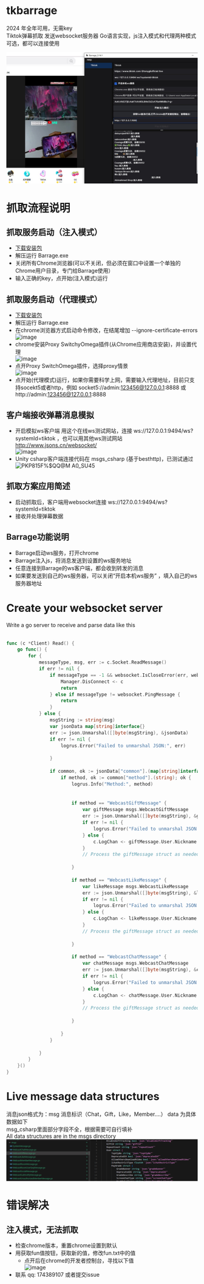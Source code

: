# tkbarrage
2024 年全年可用，无需key  
Tiktok弹幕抓取 发送websocket服务器 
Go语言实现，js注入模式和代理两种模式可选，都可以连接使用
  
![avatar](images/tk1.jpg)


# 抓取流程说明
## 抓取服务启动（注入模式）
- [下载安装包](https://github.com/driftboat/TiktokBarrage/releases/latest)
- 解压运行 Barrage.exe
- 关闭所有Chrome浏览器(可以不关闭，但必须在窗口中设置一个单独的Chrome用户目录，专门给Barrage使用）  
- 输入正确的key，点开始(注入模式)运行
## 抓取服务启动（代理模式）
- [下载安装包](https://github.com/driftboat/TiktokBarrage/releases/latest)
- 解压运行 Barrage.exe
- 在chrome浏览器方式启动命令修改，在结尾增加 --ignore-certificate-errors  
   ![image](https://github.com/user-attachments/assets/7d6dcd17-6192-4c5a-a273-ee085129da2c)
- chrome安装Proxy SwitchyOmega插件(从Chrome应用商店安装)，并设置代理  
  ![image](https://github.com/user-attachments/assets/1d30e201-ffdf-4a5c-a56f-240455e04a22)
- 点开Proxy SwitchOmega插件，选择proxy情景  
  ![image](https://github.com/user-attachments/assets/81983325-fa64-41dd-9a40-ffb893796db0)
- 点开始(代理模式)运行，如果你需要科学上网，需要输入代理地址，目前只支持socekt5或者http，例如 socket5://admin:123456@127.0.0.1:8888 或 http://admin:123456@127.0.0.1:8888
## 客户端接收弹幕消息模拟
- 开启模拟ws客户端 用这个在线ws测试网站，连接 ws://127.0.0.1:9494/ws?systemId=tiktok ，也可以用其他ws测试网站 http://www.jsons.cn/websocket/  
![image](https://github.com/driftboat/TiktokBarrage/assets/247809/22a97a4f-3222-4d1c-ad4d-8981751f32ef)
 - Unity csharp客户端连接代码在 msgs_csharp (基于besthttp)，已测试通过  
   ![P`KP815`F%$QQ@M A0_SU45](https://github.com/driftboat/Tiktok_Live_Barrage/assets/247809/6be22911-ca24-4a8f-a7a5-cb72444ab328)

## 抓取方案应用简述
- 启动抓取后，客户端用websocket连接 ws://127.0.0.1:9494/ws?systemId=tiktok
- 接收并处理弹幕数据
## Barrage功能说明
- Barrage启动ws服务，打开chrome  
- Barrage注入js，将消息发送到设置的ws服务地址
- 任意连接到Barrage的ws客户端，都会收到转发的消息
- 如果要发送到自己的ws服务器，可以关闭“开启本机ws服务”  ，填入自己的ws服务器地址  
 


# Create your websocket server
Write a go server to receive and parse data like this
```go

func (c *Client) Read() {
	go func() {
		for {
			messageType, msg, err := c.Socket.ReadMessage()
			if err != nil {
				if messageType == -1 && websocket.IsCloseError(err, websocket.CloseGoingAway, websocket.CloseNormalClosure, websocket.CloseNoStatusReceived) {
					Manager.DisConnect <- c
					return
				} else if messageType != websocket.PingMessage {
					return
				}
			} else {
				msgString := string(msg)
				var jsonData map[string]interface{}
				err := json.Unmarshal([]byte(msgString), &jsonData)
				if err != nil {
					logrus.Error("Failed to unmarshal JSON:", err)

				}

				if common, ok := jsonData["common"].(map[string]interface{}); ok {
					if method, ok := common["method"].(string); ok {
						logrus.Info("Method:", method)
 

						if method == "WebcastGiftMessage" {
							var giftMessage msgs.WebcastGiftMessage
							err := json.Unmarshal([]byte(msgString), &giftMessage)
							if err != nil {
								logrus.Error("Failed to unmarshal JSON into WebcastGiftMessage:", err)
							} else {
								c.LogChan <- giftMessage.User.Nickname + "使用了" + giftMessage.Gift.Describe + "数量" + giftMessage.GroupCount
							}
							// Process the giftMessage struct as needed

						}

						if method == "WebcastLikeMessage" {
							var likeMessage msgs.WebcastLikeMessage
							err := json.Unmarshal([]byte(msgString), &likeMessage)
							if err != nil {
								logrus.Error("Failed to unmarshal JSON into WebcastGiftMessage:", err)
							} else {
								c.LogChan <- likeMessage.User.Nickname + "点赞" + likeMessage.Count + "次，总数" + likeMessage.Total
							}
							// Process the giftMessage struct as needed

						}

						if method == "WebcastChatMessage" {
							var chatMessage msgs.WebcastChatMessage
							err := json.Unmarshal([]byte(msgString), &chatMessage)
							if err != nil {
								logrus.Error("Failed to unmarshal JSON into WebcastGiftMessage:", err)
							} else {
								c.LogChan <- chatMessage.User.Nickname + ":" + chatMessage.Content
							}
							// Process the giftMessage struct as needed

						}

					}
				}

			}
		}
	}()
}

```


# Live message data structures
消息json格式为：msg 消息标识（Chat，Gift，Like，Member....） data 为具体数据如下  
msg_csharp里面部分字段不全，根据需要可自行填补  
All data structures are in the msgs directory
![avatar](images/tk2.png)

# 错误解决

## 注入模式，无法抓取
- 检查chrome版本，重置chrome设置到默认
- 用获取fun值按钮，获取新的值，修改fun.txt中的值
	- 点开后在chrome的开发者控制台，寻找以下值  
   	![image](https://github.com/user-attachments/assets/6bb52534-228f-488a-9c1e-5820a696f472)
- 联系 qq: 174389107 或者提交issue  

   		 
